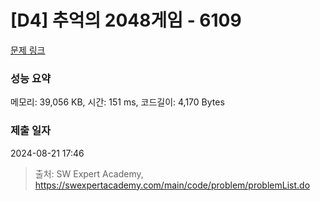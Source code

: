 # [D4] 추억의 2048게임 - 6109 

[문제 링크](https://swexpertacademy.com/main/code/problem/problemDetail.do?contestProbId=AWbrg9uabZsDFAWQ) 

### 성능 요약

메모리: 39,056 KB, 시간: 151 ms, 코드길이: 4,170 Bytes

### 제출 일자

2024-08-21 17:46



> 출처: SW Expert Academy, https://swexpertacademy.com/main/code/problem/problemList.do